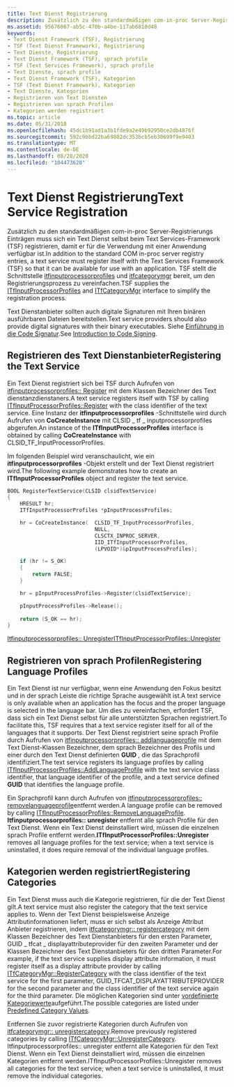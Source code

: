 ```yaml
---
title: Text Dienst Registrierung
description: Zusätzlich zu den standardmäßigen com-in-proc Server-Registrierungs Einträgen muss sich ein Text Dienst selbst beim Text Services-Framework (TSF) registrieren, damit er für die Verwendung mit einer Anwendung verfügbar ist.
ms.assetid: 95676067-ab5c-470b-a4be-117ab6810d48
keywords:
- Text Dienst Framework (TSF), Registrierung
- TSF (Text Dienst Framework), Registrierung
- Text Dienste, Registrierung
- Text Dienst Framework (TSF), sprach profile
- TSF (Text Services Framework), sprach profile
- Text Dienste, sprach profile
- Text Dienst Framework (TSF), Kategorien
- TSF (Text Dienst Framework), Kategorien
- Text Dienste, Kategorien
- Registrieren von Text Diensten
- Registrieren von sprach Profilen
- Kategorien werden registriert
ms.topic: article
ms.date: 05/31/2018
ms.openlocfilehash: 45dc1b91ad1a3b1fde9a2e49b92950ce2db4876f
ms.sourcegitcommit: 592c9bbd22ba69802dc353bcb5eb30699f9e9403
ms.translationtype: MT
ms.contentlocale: de-DE
ms.lasthandoff: 08/20/2020
ms.locfileid: "104473628"
---
```

# <a name="text-service-registration"></a><span data-ttu-id="a0b47-115">Text Dienst Registrierung</span><span class="sxs-lookup"><span data-stu-id="a0b47-115">Text Service Registration</span></span>

<span data-ttu-id="a0b47-116">Zusätzlich zu den standardmäßigen com-in-proc Server-Registrierungs Einträgen muss sich ein Text Dienst selbst beim Text Services-Framework (TSF) registrieren, damit er für die Verwendung mit einer Anwendung verfügbar ist.</span><span class="sxs-lookup"><span data-stu-id="a0b47-116">In addition to the standard COM in-proc server registry entries, a text service must register itself with the Text Services Framework (TSF) so that it can be available for use with an application.</span></span> <span data-ttu-id="a0b47-117">TSF stellt die Schnittstelle [itfinputprocessorprofiles](/windows/desktop/api/msctf/nn-msctf-itfinputprocessorprofiles) und [itfcategorymgr](/windows/desktop/api/msctf/nn-msctf-itfcategorymgr) bereit, um den Registrierungsprozess zu vereinfachen.</span><span class="sxs-lookup"><span data-stu-id="a0b47-117">TSF supplies the [ITfInputProcessorProfiles](/windows/desktop/api/msctf/nn-msctf-itfinputprocessorprofiles) and [ITfCategoryMgr](/windows/desktop/api/msctf/nn-msctf-itfcategorymgr) interface to simplify the registration process.</span></span>

<span data-ttu-id="a0b47-118">Text Dienstanbieter sollten auch digitale Signaturen mit Ihren binären ausführbaren Dateien bereitstellen.</span><span class="sxs-lookup"><span data-stu-id="a0b47-118">Text service providers should also provide digital signatures with their binary executables.</span></span> <span data-ttu-id="a0b47-119">Siehe [Einführung in die Code Signatur](/previous-versions/windows/internet-explorer/ie-developer/platform-apis/ms537361(v=vs.85)).</span><span class="sxs-lookup"><span data-stu-id="a0b47-119">See [Introduction to Code Signing](/previous-versions/windows/internet-explorer/ie-developer/platform-apis/ms537361(v=vs.85)).</span></span>

## <a name="registering-the-text-service"></a><span data-ttu-id="a0b47-120">Registrieren des Text Dienstanbieter</span><span class="sxs-lookup"><span data-stu-id="a0b47-120">Registering the Text Service</span></span>

<span data-ttu-id="a0b47-121">Ein Text Dienst registriert sich bei TSF durch Aufrufen von [itfinputprocessorprofiles:: Register](/windows/desktop/api/msctf/nf-msctf-itfinputprocessorprofiles-register) mit dem Klassen Bezeichner des Text dienstanzdienstaners.</span><span class="sxs-lookup"><span data-stu-id="a0b47-121">A text service registers itself with TSF by calling [ITfInputProcessorProfiles::Register](/windows/desktop/api/msctf/nf-msctf-itfinputprocessorprofiles-register) with the class identifier of the text service.</span></span> <span data-ttu-id="a0b47-122">Eine Instanz der **itfinputprocessorprofiles** -Schnittstelle wird durch Aufrufen von **CoCreateInstance** mit CLSID \_ tf \_ inputprocessorprofiles abgerufen.</span><span class="sxs-lookup"><span data-stu-id="a0b47-122">An instance of the **ITfInputProcessorProfiles** interface is obtained by calling **CoCreateInstance** with CLSID\_TF\_InputProcessorProfiles.</span></span>

<span data-ttu-id="a0b47-123">Im folgenden Beispiel wird veranschaulicht, wie ein **itfinputprocessorprofiles** -Objekt erstellt und der Text Dienst registriert wird.</span><span class="sxs-lookup"><span data-stu-id="a0b47-123">The following example demonstrates how to create an **ITfInputProcessorProfiles** object and register the text service.</span></span>


```C++
BOOL RegisterTextService(CLSID clsidTextService)
{
    HRESULT hr;
    ITfInputProcessorProfiles *pInputProcessProfiles;

    hr = CoCreateInstance(  CLSID_TF_InputProcessorProfiles, 
                            NULL, 
                            CLSCTX_INPROC_SERVER,
                            IID_ITfInputProcessorProfiles, 
                            (LPVOID*)&pInputProcessProfiles);

    if (hr != S_OK)
    {
        return FALSE;
    }

    hr = pInputProcessProfiles->Register(clsidTextService);

    pInputProcessProfiles->Release();
    
    return (S_OK == hr);
}
```



[<span data-ttu-id="a0b47-124">Itfinputprocessorprofiles:: Unregister</span><span class="sxs-lookup"><span data-stu-id="a0b47-124">ITfInputProcessorProfiles::Unregister</span></span>](/windows/desktop/api/msctf/nf-msctf-itfinputprocessorprofiles-unregister)

## <a name="registering-language-profiles"></a><span data-ttu-id="a0b47-125">Registrieren von sprach Profilen</span><span class="sxs-lookup"><span data-stu-id="a0b47-125">Registering Language Profiles</span></span>

<span data-ttu-id="a0b47-126">Ein Text Dienst ist nur verfügbar, wenn eine Anwendung den Fokus besitzt und in der sprach Leiste die richtige Sprache ausgewählt ist.</span><span class="sxs-lookup"><span data-stu-id="a0b47-126">A text service is only available when an application has the focus and the proper language is selected in the language bar.</span></span> <span data-ttu-id="a0b47-127">Um dies zu vereinfachen, erfordert TSF, dass sich ein Text Dienst selbst für alle unterstützten Sprachen registriert.</span><span class="sxs-lookup"><span data-stu-id="a0b47-127">To facilitate this, TSF requires that a text service register itself for all of the languages that it supports.</span></span> <span data-ttu-id="a0b47-128">Der Text Dienst registriert seine sprach Profile durch Aufrufen von [itfinputprocessorprofiles:: addlanguageprofile](/windows/desktop/api/msctf/nf-msctf-itfinputprocessorprofiles-addlanguageprofile) mit dem Text Dienst-Klassen Bezeichner, dem sprach Bezeichner des Profils und einer durch den Text Dienst definierten **GUID** , die das Sprachprofil identifiziert.</span><span class="sxs-lookup"><span data-stu-id="a0b47-128">The text service registers its language profiles by calling [ITfInputProcessorProfiles::AddLanguageProfile](/windows/desktop/api/msctf/nf-msctf-itfinputprocessorprofiles-addlanguageprofile) with the text service class identifier, that language identifier of the profile, and a text service defined **GUID** that identifies the language profile.</span></span>

<span data-ttu-id="a0b47-129">Ein Sprachprofil kann durch Aufrufen von [itfinputprocessorprofiles:: removelanguageprofile](/windows/desktop/api/msctf/nf-msctf-itfinputprocessorprofiles-removelanguageprofile)entfernt werden.</span><span class="sxs-lookup"><span data-stu-id="a0b47-129">A language profile can be removed by calling [ITfInputProcessorProfiles::RemoveLanguageProfile](/windows/desktop/api/msctf/nf-msctf-itfinputprocessorprofiles-removelanguageprofile).</span></span> <span data-ttu-id="a0b47-130">**Itfinputprocessorprofiles:: unregister** entfernt alle sprach Profile für den Text Dienst. Wenn ein Text Dienst deinstalliert wird, müssen die einzelnen sprach Profile entfernt werden.</span><span class="sxs-lookup"><span data-stu-id="a0b47-130">**ITfInputProcessorProfiles::Unregister** removes all language profiles for the text service; when a text service is uninstalled, it does require removal of the individual language profiles.</span></span>

## <a name="registering-categories"></a><span data-ttu-id="a0b47-131">Kategorien werden registriert</span><span class="sxs-lookup"><span data-stu-id="a0b47-131">Registering Categories</span></span>

<span data-ttu-id="a0b47-132">Ein Text Dienst muss auch die Kategorie registrieren, für die der Text Dienst gilt.</span><span class="sxs-lookup"><span data-stu-id="a0b47-132">A text service must also register the category that the text service applies to.</span></span> <span data-ttu-id="a0b47-133">Wenn der Text Dienst beispielsweise Anzeige Attributinformationen liefert, muss er sich selbst als Anzeige Attribut Anbieter registrieren, indem [itfcategorymgr:: registercategory](/windows/desktop/api/Msctf/nf-msctf-itfcategorymgr-registercategory) mit dem Klassen Bezeichner des Text Dienstanbieters für den ersten Parameter, GUID \_ tfcat \_ displayattributeprovider für den zweiten Parameter und der Klassen Bezeichner des Text Dienstanbieters für den dritten Parameter.</span><span class="sxs-lookup"><span data-stu-id="a0b47-133">For example, if the text service supplies display attribute information, it must register itself as a display attribute provider by calling [ITfCategoryMgr::RegisterCategory](/windows/desktop/api/Msctf/nf-msctf-itfcategorymgr-registercategory) with the class identifier of the text service for the first parameter, GUID\_TFCAT\_DISPLAYATTRIBUTEPROVIDER for the second parameter and the class identifier of the text service again for the third parameter.</span></span> <span data-ttu-id="a0b47-134">Die möglichen Kategorien sind unter [vordefinierte Kategoriewerte](predefined-category-values.md)aufgeführt.</span><span class="sxs-lookup"><span data-stu-id="a0b47-134">The possible categories are listed under [Predefined Category Values](predefined-category-values.md).</span></span>

<span data-ttu-id="a0b47-135">Entfernen Sie zuvor registrierte Kategorien durch Aufrufen von [itfcategorymgr:: unregistercategory](/windows/desktop/api/Msctf/nf-msctf-itfcategorymgr-unregistercategory).</span><span class="sxs-lookup"><span data-stu-id="a0b47-135">Remove previously registered categories by calling [ITfCategoryMgr::UnregisterCategory](/windows/desktop/api/Msctf/nf-msctf-itfcategorymgr-unregistercategory).</span></span> <span data-ttu-id="a0b47-136">Itfinputprocessorprofiles:: unregister entfernt alle Kategorien für den Text Dienst. Wenn ein Text Dienst deinstalliert wird, müssen die einzelnen Kategorien entfernt werden.</span><span class="sxs-lookup"><span data-stu-id="a0b47-136">ITfInputProcessorProfiles::Unregister removes all categories for the text service; when a text service is uninstalled, it must remove the individual categories.</span></span>

 

 